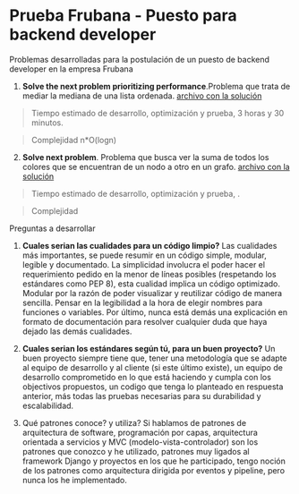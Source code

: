 # Prueba Frubana - Puesto para backend developer

Problemas desarrolladas para la postulación de un puesto de backend developer en la empresa Frubana

1. **Solve the next problem prioritizing ​performance**.​ Problema que trata de mediar la mediana de una lista ordenada. 
[archivo con la solución](question_one.py)
> Tiempo estimado de desarrollo, optimización y prueba, 3 horas y 30 minutos.

> Complejidad n*O(logn)

2. **Solve next problem**. Problema que busca ver la suma de todos los colores que se encuentran de un nodo a otro en
un grafo. [archivo con la solución](question_two.py)
> Tiempo estimado de desarrollo, optimización y prueba, .

> Complejidad

Preguntas a desarrollar

1. **Cuales serian las cualidades para un código limpio?**
Las cualidades más importantes, se puede resumir en un código simple, modular, legible y documentado. La simplicidad
involucra el poder hacer el requerimiento pedido en la menor de líneas posibles (respetando los estándares como PEP 8),
esta cualidad implica un código optimizado. Modular por la razón de poder visualizar y reutilizar código de
manera sencilla. Pensar en la legibilidad a la hora de elegir nombres para funciones o variables. Por último, nunca está
demás una explicación en formato de documentación para resolver cualquier duda que haya dejado las demás cualidades.

2. **Cuales serian los estándares según tú, para un buen proyecto?**
Un buen proyecto siempre tiene que, tener una metodología que se adapte al equipo de desarrollo y al cliente (si este 
último existe), un equipo de desarrollo comprometido en lo que está haciendo y cumpla con los objectivos propuestos,
un codigo que tenga lo planteado en respuesta anterior, más todas las pruebas necesarias para su durabilidad y 
escalabilidad.

3. Qué patrones conoce? y utiliza?
Si hablamos de patrones de arquitectura de software, programación por capas, arquitectura orientada a servicios y MVC
(modelo-vista-controlador) son los patrones que conozco y he utilizado, patrones muy ligados al framework Django y
proyectos en los que he participado, tengo noción de los patrones como arquitectura dirigida por eventos y pipeline,
pero nunca los he implementado.





 